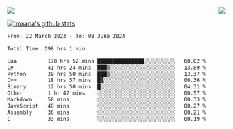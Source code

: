 <p>
  <a href="https://count.getloli.com/"><img src="https://count.getloli.com/get/@xana.readme?theme=moebooru-h"></a>
  <img src="https://weather-icon.journeyad.repl.co/@hangzhou?v=1" align="right">
</p>


<a href="https://github.com/imxana"><img align="center" src="https://github-readme-stats.vercel.app/api?username=imxana&show_icons=true&include_all_commits=true&hide_border=tru&custom_title=imxana%27s%20Github%20Stats" alt="imxana's github stats" /></a> 

<!--START_SECTION:waka-->

```txt
From: 22 March 2023 - To: 08 June 2024

Total Time: 298 hrs 1 min

Lua          178 hrs 52 mins ███████████████░░░░░░░░░░   60.02 %
C#           41 hrs 24 mins  ███▒░░░░░░░░░░░░░░░░░░░░░   13.89 %
Python       39 hrs 50 mins  ███▒░░░░░░░░░░░░░░░░░░░░░   13.37 %
C++          18 hrs 57 mins  █▓░░░░░░░░░░░░░░░░░░░░░░░   06.36 %
Binary       12 hrs 50 mins  █░░░░░░░░░░░░░░░░░░░░░░░░   04.31 %
Other        1 hr 42 mins    ░░░░░░░░░░░░░░░░░░░░░░░░░   00.57 %
Markdown     58 mins         ░░░░░░░░░░░░░░░░░░░░░░░░░   00.33 %
JavaScript   48 mins         ░░░░░░░░░░░░░░░░░░░░░░░░░   00.27 %
Assembly     36 mins         ░░░░░░░░░░░░░░░░░░░░░░░░░   00.21 %
C            33 mins         ░░░░░░░░░░░░░░░░░░░░░░░░░   00.19 %
```

<!--END_SECTION:waka-->
